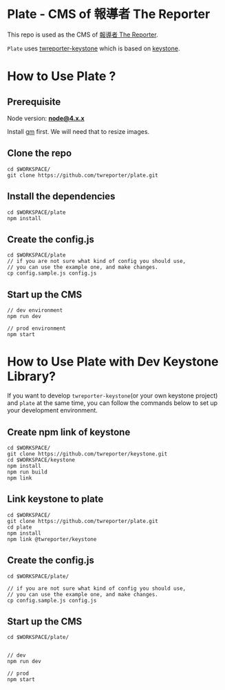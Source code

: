 # Plate - CMS of 報導者 The Reporter

This repo is used as the CMS of [報導者 The Reporter](https://www.twreporter.org).

`Plate` uses [twreporter-keystone](https://github.com/twreporter/keystone) which is based on [keystone](https://github.com/twreporter/keystone).


# How to Use Plate ?
## Prerequisite
Node version: **node@4.x.x**

Install [gm](https://github.com/aheckmann/gm.git) first.
We will need that to resize images.

## Clone the repo
```
cd $WORKSPACE/
git clone https://github.com/twreporter/plate.git
```

## Install the dependencies
```
cd $WORKSPACE/plate
npm install
```

## Create the config.js
```
cd $WORKSPACE/plate
// if you are not sure what kind of config you should use,
// you can use the example one, and make changes.
cp config.sample.js config.js
```

## Start up the CMS
```
// dev environment
npm run dev

// prod environment
npm start
```

# How to Use Plate with Dev Keystone Library?
If you want to develop `twreporter-keystone`(or your own keystone project) and `plate` at the same time,
you can follow the commands below to set up your development environment.

## Create npm link of keystone
```
cd $WORKSPACE/
git clone https://github.com/twreporter/keystone.git
cd $WORKSPACE/keystone
npm install
npm run build
npm link
```

## Link keystone to plate
```
cd $WORKSPACE/
git clone https://github.com/twreporter/plate.git
cd plate
npm install
npm link @twreporter/keystone
```

## Create the config.js
```
cd $WORKSPACE/plate/

// if you are not sure what kind of config you should use,
// you can use the example one, and make changes.
cp config.sample.js config.js
```
## Start up the CMS
```
cd $WORKSPACE/plate/


// dev
npm run dev

// prod
npm start
```
